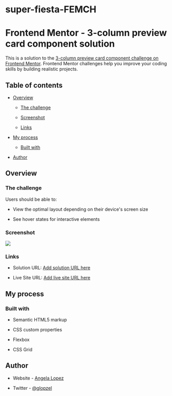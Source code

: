 # super-fiesta-FEMCH

# Frontend Mentor - 3-column preview card component solution

This is a solution to the [3-column preview card component challenge on Frontend Mentor](https://www.frontendmentor.io/challenges/3column-preview-card-component-pH92eAR2-). Frontend Mentor challenges help you improve your coding skills by building realistic projects. 

## Table of contents

- [Overview](#overview)

  - [The challenge](#the-challenge)

  - [Screenshot](#screenshot)

  - [Links](#links)

- [My process](#my-process)

  - [Built with](#built-with)

- [Author](#author)

## Overview

### The challenge

Users should be able to:

- View the optimal layout depending on their device's screen size

- See hover states for interactive elements

### Screenshot

![](./screenshot.jpg)

### Links

- Solution URL: [Add solution URL here](https://github.com/glopzel/super-fiesta-FEMCH)

- Live Site URL: [Add live site URL here](https://glopzel.github.io/super-fiesta-FEMCH/)

## My process

### Built with

- Semantic HTML5 markup

- CSS custom properties

- Flexbox

- CSS Grid

## Author

- Website - [Angela Lopez](https://alz.netlify.app/)

- Twitter - [@glopzel](https://www.twitter.com/glopzel)
